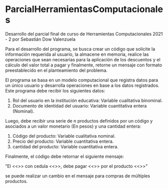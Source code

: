 # ParcialHerramientasComputacionales
Desarrollo del parcial final de curso de Herramientas Computacionales 2021 - 2 por Sebastián Dow Valenzuela

Para el desarrollo del programa, se busca crear un código que solicite la información requerida al usuario,
la almacene en memoria, realice las operaciones que sean necesarias para la aplicación de los descuentos
y el cálculo del valor total a pagar y finalmente, retorne un mensaje con formato preestablecido en el
planteamiento del problema.

El programa se basa en un modelo computacional que registra datos para un único usuario y desarrolla operaciones
en base a los datos registrados. Este programa debe recibir los siguientes datos:

1. Rol del usuario en la institución educativa: Variable cualitativa binominal.
2. Documento de identidad del usuario: Variable cuantitativa entera (Nominal).

Luego, debe recibir una serie de n productos definidos por un código y asociados a un valor monetario
(En pesos) y una cantidad entera:

1. Código del producto: Variable cualitativa nominal.
2. Precio del producto: Variable cuantitativa entera.
3. cantidad del producto: Variable cuantitativa entera.

Finalmente, el código debe retornar el siguiente mensaje:

”El <<<Rol>>> con cedula <<<Numero>>>, debe pagar <<<Valor>>> por el producto <<<Codigo>>>”

se puede realizar un cambio en el mensaje para compras de múltiples productos.
